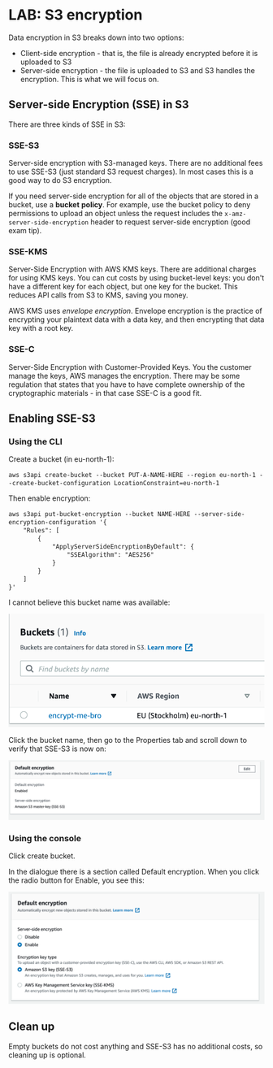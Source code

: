 # LAB: S3 encryption

Data encryption in S3 breaks down into two options:

* Client-side encryption - that is, the file is already encrypted before it is uploaded to S3
* Server-side encryption - the file is uploaded to S3 and S3 handles the encryption. This is what we will focus on.&#x20;

## Server-side Encryption (SSE) in S3

There are three kinds of SSE in S3:

### SSE-S3

Server-side encryption with S3-managed keys. There are no additional fees to use SSE-S3 (just standard S3 request charges). In most cases this is a good way to do S3 encryption.&#x20;

If you need server-side encryption for all of the objects that are stored in a bucket, use a **bucket** **policy**. For example, use the bucket policy to deny permissions to upload an object unless the request includes the `x-amz-server-side-encryption` header to request server-side encryption (good exam tip).&#x20;

### SSE-KMS

Server-Side Encryption with AWS KMS keys. There are additional charges for using KMS keys. You can cut costs by using bucket-level keys: you don't have a different key for each object, but one key for the bucket. This reduces API calls from S3 to KMS, saving you money.&#x20;

AWS KMS uses _envelope encryption_. Envelope encryption is the practice of encrypting your plaintext data with a data key, and then encrypting that data key with a root key.

### SSE-C

Server-Side Encryption with Customer-Provided Keys. You the customer manage the keys,  AWS manages the encryption. There may be some regulation that states that you have to have complete ownership of the cryptographic materials - in that case SSE-C is a good fit.

## Enabling SSE-S3

### Using the CLI&#x20;

Create a bucket (in eu-north-1):

```
aws s3api create-bucket --bucket PUT-A-NAME-HERE --region eu-north-1 --create-bucket-configuration LocationConstraint=eu-north-1
```

Then enable encryption:

```
aws s3api put-bucket-encryption --bucket NAME-HERE --server-side-encryption-configuration '{
    "Rules": [
        {
            "ApplyServerSideEncryptionByDefault": {
                "SSEAlgorithm": "AES256"
            }
        }
    ]
}'
```

I cannot believe this bucket name was available:

![so not ever deleting this bucket](<../../../.gitbook/assets/image (37).png>)

Click the bucket name, then go to the Properties tab and scroll down to verify that SSE-S3 is now on:

![it worked.](<../../../.gitbook/assets/image (200).png>)

### Using the console

Click create bucket.

In the dialogue there is a section called Default encryption. When you click the radio button for Enable, you see this:

![](<../../../.gitbook/assets/image (180) (1).png>)

## Clean up&#x20;

Empty buckets do not cost anything and SSE-S3 has no additional costs, so cleaning up is optional.
